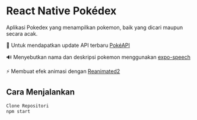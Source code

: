 # React Native Pokédex

Aplikasi Pokedex yang menampilkan pokemon, baik yang dicari maupun secara acak.

📕 Untuk mendapatkan update API terbaru [PokéAPI](https://pokeapi.co/)

🔊 Menyebutkan nama dan deskripsi pokemon menggunakan [expo-speech](https://docs.expo.io/versions/latest/sdk/speech)

⚡️ Membuat efek animasi dengan [Reanimated2](https://docs.swmansion.com/react-native-reanimated/)

## Cara Menjalankan

```bash
Clone Repositori
npm start
```
